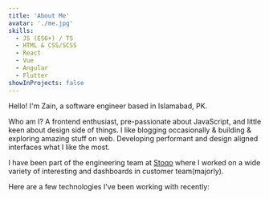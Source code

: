 ```yaml
---
title: 'About Me'
avatar: './me.jpg'
skills:
  - JS (ES6+) / TS
  - HTML & CSS/SCSS
  - React
  - Vue
  - Angular
  - Flutter
showInProjects: false
---
```


Hello! I'm Zain, a software engineer based in Islamabad, PK.

Who am I? A frontend enthusiast, pre-passionate about JavaScript, and little keen about design side of things. I like blogging occasionally & building & exploring amazing stuff on web. Developing performant and design aligned interfaces what I like the most.

I have been part of the engineering team at [Stoqo](https://www.stoqo.com/) where I worked on a wide variety of interesting and dashboards in customer team(majorly).

Here are a few technologies I've been working with recently:
